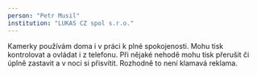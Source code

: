 ```yaml
---
person: "Petr Musil"
institution: "LUKAS CZ spol s.r.o."
---
```


Kamerky používám doma i v práci k plné spokojenosti. Mohu tisk kontrolovat a ovládat i z telefonu. Při nějaké nehodě mohu tisk přerušit či úplně zastavit a v noci si přisvítit. Rozhodně to není klamavá reklama.